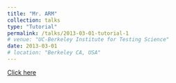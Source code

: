 ```yaml
---
title: "Mr. ARM"
collection: talks
type: "Tutorial"
permalink: /talks/2013-03-01-tutorial-1
# venue: "UC-Berkeley Institute for Testing Science"
date: 2013-03-01
# location: "Berkeley CA, USA"
---
```


[Click here](https://AnkitWani.github.io/files/Mr%20Arm.PNG)

<!-- This is a description of your tutorial, note the different field in type. This is a markdown files that can be all markdown-ified like any other post. Yay markdown! -->
